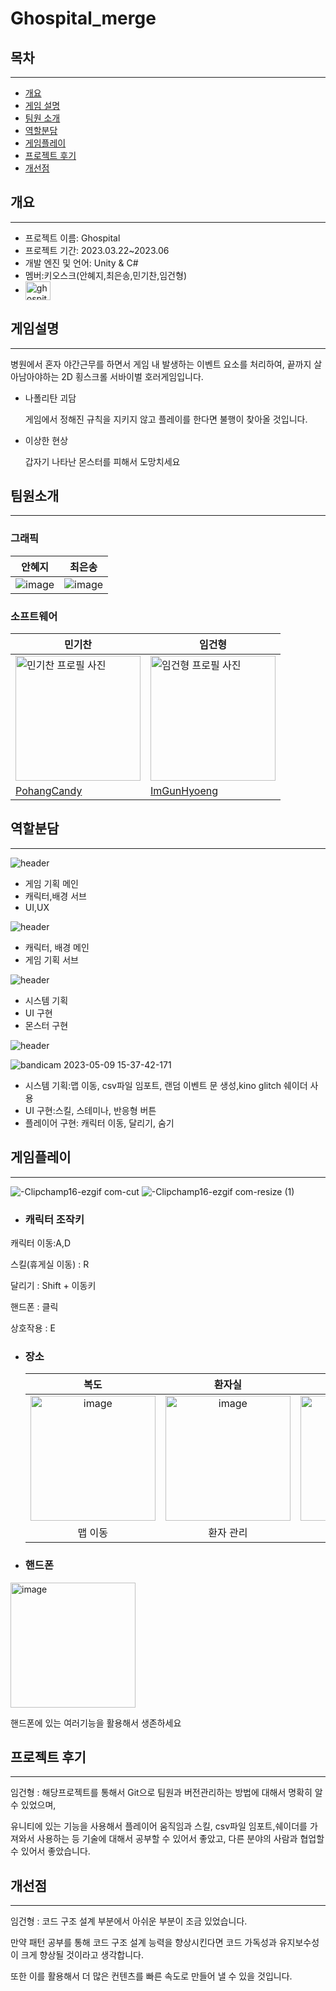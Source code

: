 
# Ghospital_merge

## 목차
---

* [개요](#개요)
* [ 게임 설명](#게임설명)
* [ 팀원 소개](#팀원소개)
* [ 역할분담](#역할분담)
* [ 게임플레이](#게임플레이)
* [ 프로젝트 후기](#프로젝트-후기)
* [ 개선점](#개선점)


## 개요
---
* 프로젝트 이름: Ghospital
* 프로젝트 기간: 2023.03.22~2023.06
* 개발 엔진 및 언어: Unity & C#
* 멤버:키오스크(안혜지,최은송,민기찬,임건형)
* <a href="https://youtu.be/RqP3s5Y-pT8?si=-nsGm00wEDOlXH1d" target="blank"><img align="center" src="https://raw.githubusercontent.com/rahuldkjain/github-profile-readme-generator/master/src/images/icons/Social/youtube.svg" alt="ghospital" height="30" width="40" /></a>  
  
## 게임설명
---
병원에서 혼자 야간근무를 하면서 게임 내 발생하는 이벤트 요소를 처리하여,
끝까지 살아남아야하는 2D 횡스크롤 서바이벌 호러게임입니다.
* 나폴리탄 괴담
  
  게임에서 정해진 규칙을 지키지 않고 플레이를 한다면 불행이 찾아올 것입니다.
  
* 이상한 현상
  
  갑자기 나타난 몬스터를 피해서 도망치세요

## 팀원소개
---
### **그래픽**
|안혜지|최은송|
|---|---|
|![image](https://github.com/ImGunHyoeng/Ghospital_merge/assets/102517991/c0c9aa6a-d7ef-420c-a1a1-0481e615af4a)|![image](https://github.com/ImGunHyoeng/Ghospital_merge/assets/102517991/7a6271c6-113b-4b6c-a844-060b2c7da4c3)|



### **소프트웨어**
| 민기찬 | 임건형|
|---|---|
| <img src="https://github.com/ImGunHyoeng/Ghospital_merge/assets/102517991/28d169c3-ca16-4cbd-9be5-24a4e34b3f7e" width="200px" height="200px" title="민기찬 프로필 사진"> | <img src="https://github.com/ImGunHyoeng/Ghospital_merge/assets/102517991/9a1de89e-0f91-4911-9411-a12f6ea463cd" width="200px" height="200px" title="임건형 프로필 사진"> |
| [PohangCandy](https://github.com/PohangCandy) | [ImGunHyoeng](https://github.com/ImGunHyoeng) |


## 역할분담
---
![header](https://capsule-render.vercel.app/api?type=waving&text=안혜지&color=FFA351FF&fontColor=FFFFFFFF&fontAlign=90&fontAlignY=40&fontSize=50)

* 게임 기획 메인
* 캐릭터,배경 서브
* UI,UX



![header](https://capsule-render.vercel.app/api?type=waving&text=최은송&color=D7A9E3FF&fontColor=FFFFFFFF&fontAlign=90&fontAlignY=40&fontSize=50)

* 캐릭터, 배경 메인
* 게임 기획 서브


  
![header](https://capsule-render.vercel.app/api?type=waving&text=민기찬&color=2BAE66FF&fontColor=FCF6F5FF&fontAlign=90&fontAlignY=40&fontSize=50)

* 시스템 기획
* UI 구현
* 몬스터 구현



![header](https://capsule-render.vercel.app/api?type=waving&text=임건형&color=755139FF&fontColor=F2EDD7FF&fontAlign=90&fontAlignY=40&fontSize=50)

![bandicam 2023-05-09 15-37-42-171](https://github.com/ImGunHyoeng/Ghospital_merge/assets/102517991/6bcf5a78-52a8-4157-bfcb-d7aa9608ae58)

* 시스템 기획:맵 이동, csv파일 임포트, 랜덤 이벤트 문 생성,kino glitch 쉐이더 사용
* UI 구현:스킬, 스테미나, 반응형 버튼
* 플레이어 구현: 캐릭터 이동, 달리기, 숨기
## 게임플레이
---
![-Clipchamp16-ezgif com-cut](https://github.com/ImGunHyoeng/Ghospital_merge/assets/102517991/655cf1a9-c6ce-4dfb-8701-745d633ff7b9)
![-Clipchamp16-ezgif com-resize (1)](https://github.com/ImGunHyoeng/Ghospital_merge/assets/102517991/306e39cc-ab26-487d-9686-2dd0be7a1220)

* ### 캐릭터 조작키
캐릭터 이동:A,D

스킬(휴게실 이동) : R

달리기 : Shift + 이동키

핸드폰 : 클릭

상호작용 : E


* ### 장소
  | 복도 | 환자실 | 휴게실 | 미지의 문 |
  |:---:|:---:|:---:|:---:|
  | <img  width="200px" height="200px" alt="image" src="https://github.com/ImGunHyoeng/Ghospital_merge/assets/102517991/34301569-c917-4e92-9463-1a92ba072c24"> | <img  width="200px" height="200px" alt="image" src="https://github.com/ImGunHyoeng/Ghospital_merge/assets/102517991/391ecc32-0a78-4af6-b933-33e599854476"> | <img  width="200px" height="200px" alt="image" src="https://github.com/ImGunHyoeng/Ghospital_merge/assets/102517991/7e54b1e5-7fe9-465a-9749-96ee01c32ac3"> | <img  width="200px" height="200px" alt="image" src="https://github.com/ImGunHyoeng/Ghospital_merge/assets/102517991/8a9dbc3c-e93f-46ff-a8dd-21cc0962b55f"> |
  | 맵 이동 | 환자 관리 | 체력 회복 | 들어가지 마시오 |

* ### 핸드폰
<img  width="200px" height="200px" alt="image" src="https://github.com/ImGunHyoeng/Ghospital_merge/assets/102517991/ee9ed5c6-2d99-40a5-afab-6dbc21630dc6">

핸드폰에 있는 여러기능을 활용해서 생존하세요




## 프로젝트 후기
---
임건형 : 해당프로젝트를 통해서 Git으로 팀원과 버전관리하는 방법에 대해서 명확히 알 수 있었으며,

유니티에 있는 기능을 사용해서 플레이어 움직임과 스킬, csv파일 임포트,쉐이더를 가져와서 사용하는 등 기술에 대해서 공부할 수 있어서 좋았고, 다른 분야의 사람과 협업할 수 있어서 좋았습니다.




## 개선점
---
임건형 : 코드 구조 설계 부분에서 아쉬운 부분이 조금 있었습니다. 

만약 패턴 공부를 통해 코드 구조 설계 능력을 향상시킨다면 코드 가독성과 유지보수성이 크게 향상될 것이라고 생각합니다.

또한 이를 활용해서 더 많은 컨텐츠를 빠른 속도로 만들어 낼 수 있을 것입니다.

